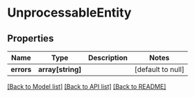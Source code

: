 # UnprocessableEntity

## Properties
Name | Type | Description | Notes
------------ | ------------- | ------------- | -------------
**errors** | **array[string]** |  | [default to null]

[[Back to Model list]](../README.md#documentation-for-models) [[Back to API list]](../README.md#documentation-for-api-endpoints) [[Back to README]](../README.md)


